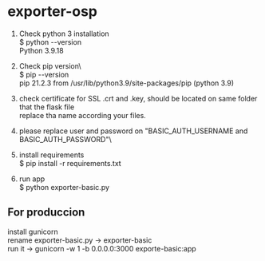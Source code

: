 # exporter-osp

1. Check python 3 installation\
   $ python --version\
      Python 3.9.18

2. Check pip version\  
   $ pip --version\
     pip 21.2.3 from /usr/lib/python3.9/site-packages/pip (python 3.9)

3. check certificate for SSL .crt and .key, should be located on same folder that the flask file\
   replace tha name according your files.
   
4. please replace user and password on "BASIC_AUTH_USERNAME and BASIC_AUTH_PASSWORD"\

5. install requirements\
   $ pip install -r requirements.txt

6. run app\
   $ python exporter-basic.py

## For produccion

install gunicorn\
rename exporter-basic.py -> exporter-basic\
run it -> gunicorn -w 1 -b 0.0.0.0:3000 exporte-basic:app
